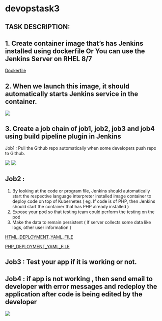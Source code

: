 # devopstask3

## TASK DESCRIPTION:

## 1. Create container image that’s has Jenkins installed using dockerfile Or You can use the Jenkins Server on RHEL 8/7

[Dockerfile](https://github.com/raghav1674/DEVOPS2/blob/master/Dockerfile)






## 2. When we launch this image, it should automatically starts Jenkins service in the container.



<img src="https://github.com/raghav1674/devopstask3/blob/master/DEVOPS-TASK-THREE/jenkins-runn.PNG" >







## 3. Create a job chain of job1, job2, job3 and job4 using build pipeline plugin in Jenkins
 Job1 : Pull the Github repo automatically when some developers push repo to Github.
 
 
 
 <img src="https://github.com/raghav1674/devopstask3/blob/master/DEVOPS-TASK-THREE/github-pull.PNG">
<img src="https://github.com/raghav1674/devopstask3/blob/master/DEVOPS-TASK-THREE/kubectl-all.PNG" >

 
 
 
## Job2 :
  1. By looking at the code or program file, Jenkins should automatically start the respective language interpreter installed image container to deploy code on top of Kubernetes ( eg. If code is of PHP, then Jenkins should start the container that has PHP already installed )
2. Expose your pod so that testing team could perform the testing on the pod
3. Make the data to remain persistent ( If server collects some data like logs, other user information )

[HTML_DEPLOYMENT_YAML_FILE](https://github.com/raghav1674/devopstask3/blob/master/create_html_deploy.yml)

[PHP_DEPLOYMENT_YAML_FILE](https://github.com/raghav1674/devopstask3/blob/master/create_php_site_deployment.yml)


## Job3 : Test your app if it is working or not.
## Job4 : if app is not working , then send email to developer with error messages and redeploy the application after code is being edited by the developer


<img src="https://github.com/raghav1674/devopstask3/blob/master/DEVOPS-TASK-THREE/mail.PNG" >


